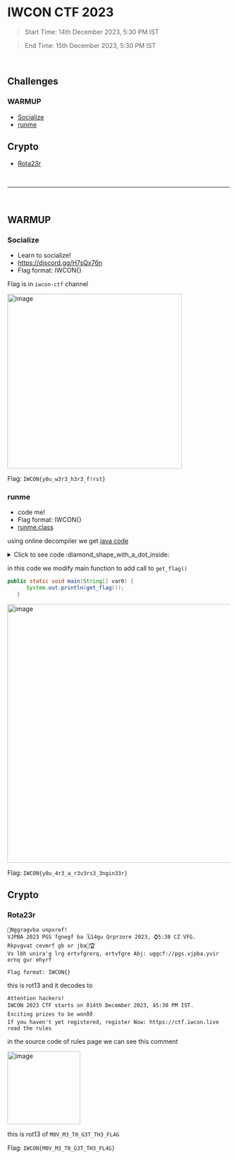 # IWCON CTF 2023
> Start Time: 14th December 2023, 5:30 PM IST

> End Time: 15th December 2023, 5:30 PM IST

<br>

## Challenges

### WARMUP
- [Socialize](#socialize)
- [runme](#runme)

## Crypto
- [Rota23r](#rota23r)


<br>

---------------------------

<br>

## WARMUP

### Socialize

- Learn to socialize!
- https://discord.gg/H7sQx76n
- Flag format: IWCON{}

Flag is in `iwcon-ctf` channel

<img width="396" alt="image" src="https://github.com/Aftab700/Writeups/assets/79740895/89de8ffe-c4e1-421f-9fb8-f0d591c9f2fc">

Flag: `IWCON{y0u_w3r3_h3r3_f!rst}`


### runme

- code me!
- Flag format: IWCON{}
- [runme.class](../files/runme.class)

using online decompiler we get [java code](https://www.decompiler.com/jar/6ae10a74e255424f99b8b8b431e7975b/runme.java)

<details><summary markdown="span">Click to see code :diamond_shape_with_a_dot_inside: </summary>

```java

import java.util.Arrays;
import java.util.Base64;

public class iwcon {
   public static String get_flag() {
      byte[] var0 = "YPSiRhFjpXbIfgVc]NnHoeWlJ_mOEUQT[L`^kKGMda\\Z".getBytes();
      byte[] var1 = "c54h1dW2z1yVNTdfzRITS9MJMnj53ByM3Xz0D7azN9Xe".getBytes();
      byte[] var2 = new byte[var1.length];

      for(int var3 = 0; var3 < var1.length; ++var3) {
         var2[var3] = var1[var0[var3] - 69];
      }

      System.out.println(Arrays.toString(Base64.getDecoder().decode(var2)));
      return new String(Base64.getDecoder().decode(var2));
   }

   public static void main(String[] var0) {
      System.out.println();
   }
}

```
</details>


in this code we modify main function to add call to `get_flag()`

```java
public static void main(String[] var0) {
      System.out.println(get_flag());
   }
```

<img width="586" alt="image" src="https://github.com/Aftab700/Writeups/assets/79740895/5887d9de-d232-4534-8825-6c621f3551bc">

Flag: `IWCON{y0u_4r3_a_r3v3rs3_3ngin33r}`

## Crypto

### Rota23r

```
📣Nggragvba unpxref!
VJPBA 2023 PGS fgnegf ba 🗓14gu Qrprzore 2023, ⌚5:30 CZ VFG.
Rkpvgvat cevmrf gb or jba🎁🏆
Vs lbh unira'g lrg ertvfgrerq, ertvfgre Abj: uggcf://pgs.vjpba.yvir
ernq gur ehyrf

Flag format: IWCON{}
```

this is rot13 and it decodes to

```
Attention hackers!
IWCON 2023 CTF starts on ð14th December 2023, â5:30 PM IST.
Exciting prizes to be wonðð
If you haven't yet registered, register Now: https://ctf.iwcon.live
read the rules
```

in the source code of rules page we can see this comment

<img width="165" alt="image" src="https://github.com/Aftab700/Writeups/assets/79740895/3318cae8-6b9f-4b78-8e7d-ab0e86514c56">

this is rot13 of `M0V_M3_T0_G3T_TH3_FL4G`

Flag: `IWCON{M0V_M3_T0_G3T_TH3_FL4G}`











